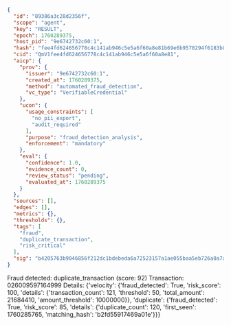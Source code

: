 ```json
{
  "id": "89386a3c28d2356f",
  "scope": "agent",
  "key": "RESULT",
  "epoch": 1760289375,
  "host_pid": "9e6742732c60:1",
  "hash": "fee4fd624656778c4c141ab946c5e5a6f60a8e81b69e6b9570294f6183b8178d",
  "cid": "QmV1fee4fd624656778c4c141ab946c5e5a6f60a8e81",
  "aicp": {
    "prov": {
      "issuer": "9e6742732c60:1",
      "created_at": 1760289375,
      "method": "automated_fraud_detection",
      "vc_type": "VerifiableCredential"
    },
    "ucon": {
      "usage_constraints": [
        "no_pii_export",
        "audit_required"
      ],
      "purpose": "fraud_detection_analysis",
      "enforcement": "mandatory"
    },
    "eval": {
      "confidence": 1.0,
      "evidence_count": 0,
      "review_status": "pending",
      "evaluated_at": 1760289375
    }
  },
  "sources": [],
  "edges": [],
  "metrics": {},
  "thresholds": {},
  "tags": [
    "fraud",
    "duplicate_transaction",
    "risk_critical"
  ],
  "sig": "b4205763b9046856f212dc1bdebeda6a72523157a1ae055baa5eb726a0a7a481"
}
```

Fraud detected: duplicate_transaction (score: 92)
Transaction: 026009597164999
Details: {'velocity': {'fraud_detected': True, 'risk_score': 100, 'details': {'transaction_count': 121, 'threshold': 50, 'total_amount': 21684410, 'amount_threshold': 10000000}}, 'duplicate': {'fraud_detected': True, 'risk_score': 85, 'details': {'duplicate_count': 120, 'first_seen': 1760285765, 'matching_hash': 'b2fd55917469a01e'}}}